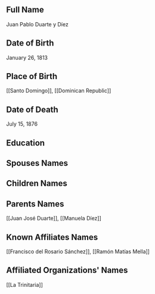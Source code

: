 ## Full Name
Juan Pablo Duarte y Díez

## Date of Birth
January 26, 1813

## Place of Birth
[[Santo Domingo]], [[Dominican Republic]]

## Date of Death
July 15, 1876

## Education

## Spouses Names

## Children Names

## Parents Names
[[Juan José Duarte]], [[Manuela Díez]]

## Known Affiliates Names
[[Francisco del Rosario Sánchez]], [[Ramón Matías Mella]]

## Affiliated Organizations' Names
[[La Trinitaria]]
